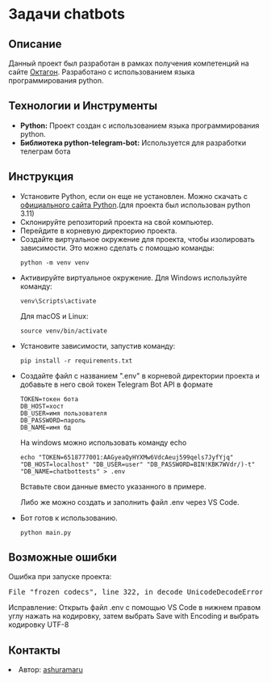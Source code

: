 <body>
    <h1>Задачи chatbots</h1>
    <h2>Описание</h2>
    <p>Данный проект был разработан в рамках получения компетенций на сайте <a href="https://students.forus.ru/">Октагон</a>. Разработано с использованием языка программирования python.</p>
      <h2>Технологии и Инструменты</h2>
    <ul>
        <li><strong>Python:</strong> Проект создан с использованием языка программирования python.</li>
        <li><strong>Библиотека python-telegram-bot:</strong> Используется для разработки телеграм бота</li>
    </ul>
      <h2>Инструкция</h2>
    <ul>
        <li>Установите Python, если он еще не установлен. Можно скачать с <a href="https://www.python.org/downloads/">официального сайта Python</a>.(для проекта был использован python 3.11)</li>
        <li>Склонируйте репозиторий проекта на свой компьютер.</li>
        <li>Перейдите в корневую директорию проекта.</li>
        <li>Создайте виртуальное окружение для проекта, чтобы изолировать зависимости. Это можно сделать с помощью команды:
    <pre><code>python -m venv venv</code></pre>
</li>
<li>Активируйте виртуальное окружение. Для Windows используйте команду:
    <pre><code>venv\Scripts\activate</code></pre>
    Для macOS и Linux:
    <pre><code>source venv/bin/activate</code></pre>
</li>
        <li>Установите зависимости, запустив команду:
            <pre><code>pip install -r requirements.txt</code></pre>
        </li>
        <li>Создайте файл с названием ".env" в корневой директории проекта и добавьте в него свой токен Telegram Bot API в формате 
            <pre><code>TOKEN=токен бота
DB_HOST=хост
DB_USER=имя пользователя
DB_PASSWORD=пароль 
DB_NAME=имя бд
</code></pre></li>
        На windows можно использовать команду echo
            <pre><code>echo "TOKEN=6518777001:AAGyeaQyHYXMw6VdcAeuj599qels7JyfYjq" "DB_HOST=localhost" "DB_USER=user" "DB_PASSWORD=BIN!KBK7WVdr/)-t" "DB_NAME=chatbottests" > .env</code></pre></li>
        <p>Вставьте свои данные вместо указанного в примере.</p>
        <p>Либо же можно создать и заполнить файл .env через VS Code.</p>
        <li>Бот готов к использованию.</li>
        <pre><code>python main.py</code></pre>
    </ul>
    <h2>Возможные ошибки</h2>
    <p>Ошибка при запуске проекта:</p>
    <pre>File "frozen codecs", line 322, in decode UnicodeDecodeError: 'utf-8' codec can't decode byte 0xff in position 0: invalid start byte</pre>
    <p>Исправление: Открыть файл .env с помощью VS Code в нижнем правом углу нажать на кодировку, затем выбрать Save with Encoding и выбрать кодировку UTF-8</p>
    <h2>Контакты</h2>
    <li>Автор: <a href="https://github.com/Ashurumaru/">ashuramaru</a></li>
</body>
